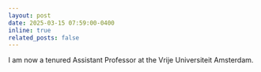 ```yaml
---
layout: post
date: 2025-03-15 07:59:00-0400
inline: true
related_posts: false
---
```

I am now a tenured Assistant Professor at the Vrije Universiteit Amsterdam. 